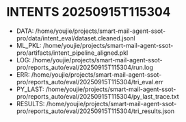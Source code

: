 # INTENTS 20250915T115304
- DATA: /home/youjie/projects/smart-mail-agent-ssot-pro/data/intent_eval/dataset.cleaned.jsonl
- ML_PKL: /home/youjie/projects/smart-mail-agent-ssot-pro/artifacts/intent_pipeline_aligned.pkl
- LOG: /home/youjie/projects/smart-mail-agent-ssot-pro/reports_auto/eval/20250915T115304/run.log
- ERR: /home/youjie/projects/smart-mail-agent-ssot-pro/reports_auto/eval/20250915T115304/tri_eval.err
- PY_LAST: /home/youjie/projects/smart-mail-agent-ssot-pro/reports_auto/eval/20250915T115304/py_last_trace.txt
- RESULTS: /home/youjie/projects/smart-mail-agent-ssot-pro/reports_auto/eval/20250915T115304/tri_results.json

